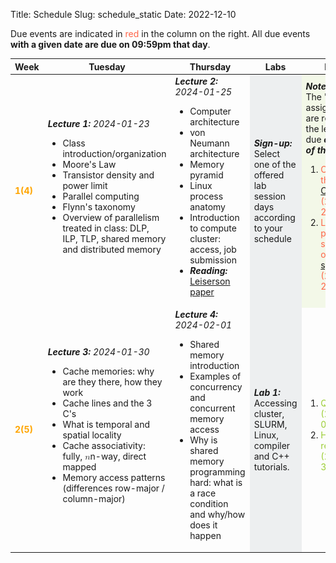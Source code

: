 Title: Schedule
Slug: schedule_static
Date: 2022-12-10


<!-- 0. Fix column widths to
<colgroup>
<col style="width:8%">
<col style="width:30%">
<col style="width:30%">
<col style="width:12%">
<col style="width:20%">
</colgroup>
-->
<!-- 1. remove page spanning <section> tags and corresponding tables. Make one
        continuous table -->
<!-- 2. set all font-size=100% -->
<!-- Use this command: :%s/font-size:[0-9]\+%/font-size:100%/g -->

Due events are indicated in <span style="color:tomato">red</span> in the column
on the right.  All due events **with a given date are due on 09:59pm that day**.

<!-- Syllabus page 1 {{{2 -->
<table style="width:100%;font-size:100%">
<!-- Table config {{{3 -->

<colgroup>
<col style="width:8%">
<col style="width:30%">
<col style="width:30%">
<col style="width:12%">
<col style="width:20%">
</colgroup>

<thead>
<tr>
<th>Week</th>
<th>Tuesday</th>
<th>Thursday</th>
<th>Labs</th>
<th>Events</th>
</tr>
</thead>

<tbody>
<tr style="font-size:100%">
<td><strong style="color:orange">1(4)</strong></td>
<td><strong><em>Lecture 1:</em></strong> <em>2024-01-23</em>
<br>
<ul style="font-size:100%">
<li>Class introduction/organization</li>
<li>Moore's Law</li>
<li>Transistor density and power limit</li>
<li>Parallel computing</li>
<li>Flynn's taxonomy</li>
<li>Overview of parallelism treated in
    class: DLP, ILP, TLP, shared memory
    and distributed memory</li>
</ul>
</td>
<td>
<strong><em>Lecture 2:</em></strong> <em>2024-01-25</em>
<br>
<ul style="font-size:100%">
<li>Computer architecture</li>
<li>von Neumann architecture</li>
<li>Memory pyramid</li>
<li>Linux process anatomy</li>
<li>Introduction to compute cluster:
    access, job submission
</li>
<li>
    <strong><em>Reading:</em></strong> <a href="https://canvas.harvard.edu/files/19265061/download?download_frd=1" target="_blank">Leiserson paper</a>
</li>
</ul>
</td>
<td style="background-color: rgba(101, 123, 131, 0.1);">
<strong><em>Sign-up:</em></strong>
<p
style="margin-top:0;margin-bottom:0;font-size:100%">
Select one of the offered lab session days according to
your schedule
</p>
</td>
<td style="background-color: rgba(154, 205, 50, 0.1);">
<strong><em>Note:</em></strong>
<p style="margin-top:0;margin-bottom:0;font-size:100%">
    The "<strong><em>Reading</em></strong>" assignments are relevant for the lecture and due <strong><em>on the day of the lecture!</em></strong>
</p>
<ol style="font-size:100%">
    <li>
        <span style="color:tomato">
            Complete the  <a href="https://canvas.harvard.edu/courses/128330/assignments/796230" target="_blank">CS 205: C++ Survey</a>
            <br>(2024-01-23)
        </span>
    </li>
    <li>
        <span style="color:tomato">
            Lab section preferences
            submitted on <a
            href="https://THE.LINK.TO.THE.FORM/"
            target="_blank">this spreadsheet</a>
            <br>(2024-01-26)
        </span>
    </li>
</ol>
</td>
</tr>


<tr style="font-size:100%">
<td><strong style="color:orange">2(5)</strong></td>
<td><strong><em>Lecture 3:</em></strong> <em>2024-01-30</em>
<br>
<ul style="font-size:100%">
<li>Cache memories: why are they there, how they work</li>
<li>Cache lines and the 3 C's</li>
<li>What is temporal and spatial locality</li>
<li>Cache associativity: fully, <span class="katex"><span class="katex-mathml"><math xmlns="http://www.w3.org/1998/Math/MathML"><semantics><mrow><mi>n</mi></mrow><annotation encoding="application/x-tex">n</annotation></semantics></math></span><span aria-hidden="true" class="katex-html"><span class="base"><span class="strut" style="height:0.43056em;vertical-align:0em;"></span><span class="mord mathdefault">n</span></span></span></span>-way, direct mapped</li>
<li>Memory access patterns (differences row-major / column-major)</li>
</ul>
</td>
<td><strong><em>Lecture 4:</em></strong> <em>2024-02-01</em>
<br>
<ul style="font-size:100%">
<li>Shared memory introduction</li>
<li>Examples of concurrency and concurrent memory access</li>
<li>Why is shared memory programming
    hard: what is a race condition and why/how does it happen</li>
</ul>
</td>
<td style="background-color: rgba(101, 123, 131, 0.1);">
<strong><em>Lab 1:</em></strong>
<p
style="margin-top:0;margin-bottom:0;font-size:100%">Accessing
cluster, SLURM, Linux, compiler and C++
tutorials.</p>
</td>
<td>
<br>
<ol style="font-size:100%">
<li>
    <span style="color:yellowgreen">
        Quiz 1<br>(2024-02-02)
    </span>
</li>
<li>
    <span style="color:yellowgreen">
        HW1 release<br>(2024-01-30)
    </span>
</li>
</ol>
</td>
</tr>


<!--<tr style="font-size:100%">
<td>
<strong style="color:orange">3(6)</strong>
</td>
<td><strong><em>Lecture 5:</em></strong> <em>2023-02-07</em>
<br>
<ul style="font-size:100%">
<li>Memory model for shared memory
    programming and its implications on
compilers</li>
<li>Sequential consistency</li>
<li>Mutual exclusion / critical sections / locks</li>
<li>Overview of thread libraries</li>
</ul>
</td>
<td><strong><em>Lecture 6:</em></strong> <em>2023-02-09</em>
<br>
<ul style="font-size:100%">
<li>Introduction to OpenMP: why OpenMP and how to use it in new or existing codes</li>
<li>OpenMP: fork/join parallel regions</li>
<li>OpenMP: work sharing constructs</li>
<li><strong><em>Reading:</em></strong> OpenMP specification 5.1
    Chap. 1 (until 1.4 inclusive)</li>
</ul>
</td>
<td></td>
<td>
<br>
<ol style="font-size:100%">
<li><span style="color:tomato">
        Lab 1
        due<br>(2023-02-10)</span></li>
<li><span style="color:tomato">Project
        team formation
        due<br>(2023-02-07)</span></li>
</ol>
</td>
</tr>-->


<!--<tr style="font-size:100%">
<td>
<strong style="color:orange">4(7)</strong>
</td>
<td><strong><em>Lecture 7:</em></strong> <em>2023-02-14</em>
<br>
<ul style="font-size:100%">
<li>OpenMP: data environment</li>
<li>OpenMP: synchronization constructs</li>
<li>OpenMP: library routines</li>
<li>OpenMP: environment variables</li>
</ul>
</td>
<td><strong><em>Lecture 8:</em></strong> <em>2023-02-16</em>
<br>
<ul style="font-size:100%">
<li>OpenMP: data environment</li>
<li>OpenMP: synchronization constructs</li>
<li>OpenMP: library routines</li>
<li>OpenMP: environment variables</li>
<li><strong><em style="color:tomato">Quiz 2</em></strong></li>
</ul>
</td>
<td style="background-color: rgba(101, 123, 131, 0.1);">
<strong><em>Lab 2:</em></strong>
<p
style="margin-top:0;margin-bottom:0;font-size:100%">
OpenMP locks, critical sections and atomic
clauses.
</p>
</td>
<td>
<br>
<ol style="font-size:100%">
<li><span style="color:tomato">HW1
        due<br>(2023-02-14)</span></li>
<li><span style="color:yellowgreen">HW2
        release<br>(2023-02-14)</span></li>
</ol>
</td>
</tr>-->


<!--
<tr style="font-size:100%">
<td>
<strong style="color:orange">5(8)</strong>
</td>
<td><strong><em>Lecture 9:</em></strong> <em>2023-02-21</em>
<br>
<ul style="font-size:100%">
<li>UMA/NUMA memory architectures and processor affinity</li>
<li>What is cache coherency and why is it required in shared memory programming</li>
<li>Cache coherency protocols (focus on MESI)</li>
<li>False sharing</li>
</ul>
</td>
<td><strong><em>Lecture 10:</em></strong> <em>2023-02-23</em>
<br>
<ul style="font-size:100%">
<li>Performance analysis (single node)</li>
<li>Relationship of compute performance (flop) to memory bandwidth</li>
<li>Roofline model</li>
<li><strong><em>Reading:</em></strong> Williams paper</li>
</ul>
</td>
<td style="background-color: rgba(101, 123, 131, 0.1);">
<strong><em>Lab 3:</em></strong>
<p
style="margin-top:0;margin-bottom:0;font-size:100%">
False sharing and cache thrashing.
</p>
</td>
<td>
<br>
<ol style="font-size:100%">
<li><span style="color:tomato">
        Lab 2
        due<br>(2023-02-24)</span></li>
<li><span style="color:tomato">Project
        high-level description
        due<br>(2023-02-21)</span></li>
</ol>
</td>
</tr>
<tr style="font-size:100%">
<td>
<strong style="color:orange">6(9)</strong>
</td>-->


<!--
<td><strong><em>Lecture 11:</em></strong> <em>2023-02-28</em>
<br>
<ul style="font-size:100%">
<li>Introduction to distributed programming (recap Flynn's taxonomy)</li>
<li>What is the Message Passing Interface (MPI)</li>
<li>Simple parallel MPI program example</li>
</ul>
</td>
<td><strong><em>Lecture 12:</em></strong> <em>2023-03-02</em>
<br>
<ul style="font-size:100%">
<li>MPI: blocking point-to-point</li>
<li>MPI: blocking collective</li>
<li><strong><em>Reading:</em></strong>
    MPI 4.0 Standard 3.1, 3.2, 3.4, 3.5</li>
</ul>
</td>
<td></td>
<td></td>
</tr>
<tr style="font-size:100%">
<td>
<strong style="color:orange">7(10)</strong>
</td>-->


<!--<td>
    <strong><em>Lecture 13:</em></strong>
    <em>2023-03-07</em>
    <br>
    <ul style="font-size:100%">
    <li>MPI: non-blocking point-to-point</li>
    <li>MPI: non-blocking collective</li>
    <li><strong><em>Reading:</em></strong>
        MPI 4.0 Standard 3.7, 6.1</li>
    </ul>
</td>
<td>
    <strong><em>Lecture 14:</em></strong>
    <em>2023-03-09</em>
    <br>
    <ul style="font-size:100%">
    <li>MPI: I/O file management</li>
    <li>MPI: I/O read and write routines</li>
    <li>Parallel I/O for data compression example</li>
    <li><strong><em style="color:tomato">Quiz 3</em></strong></li>
    </ul>
</td>
<td style="background-color: rgba(101, 123, 131, 0.1);">
<strong><em>Lab 4:</em></strong>
<p
style="margin-top:0;margin-bottom:0;font-size:100%">
MPI reductions and scans.
</p>
</td>
<td>
<br>
<ol style="font-size:100%">
<li><span style="color:tomato">HW2
        due<br>(2023-03-07)</span></li>
<li><span style="color:yellowgreen">HW3
        release<br>(2023-03-07)</span></li>
<li><span style="color:tomato">
        Lab 3
        due<br>(2023-03-10)</span></li>
</ol>
</td>
</tr>-->


<!--<tr style="font-size:100%">
    <td>
        <strong style="color:orange">8(11)</strong>
        </td>
        <td style="background-color: rgba(174, 129, 255, 0.1);">
        <strong style="color:rgba(174, 129, 255,
        1)"><em>Spring break:</em></strong> <em>2023-03-14</em>
        </td>
        <td style="background-color: rgba(174, 129, 255, 0.1);">
        <strong style="color:rgba(174, 129, 255,
        1)"><em>Spring break:</em></strong> <em>2023-03-16</em>
        </td>
        <td></td>
        <td>
    </td>
</tr>
<tr style="font-size:100%">
<td>
    <strong style="color:orange">9(12)</strong>
    </td>
    <td style="background-color: rgba(135, 206, 235, 0.1);">
    <strong style="color:skyblue"><em>Presentations for project
        proposals:</em></strong><br>
    <em>2023-03-21</em>
</td>
<td style="background-color: rgba(135, 206, 235, 0.1);">
    <strong style="color:skyblue"><em>Presentations for project
        proposals:</em></strong><br>
    <em>2023-03-23</em>
</td>
<td></td>
<td>
<br>
<ol style="font-size:100%">
<li><span style="color:tomato">
        Lab 4
        due<br>(2023-03-24)</span></li>
<li><span style="color:tomato">Project
        proposals due
    </span></li>
</ol>
</td>
</tr>
<tr style="font-size:100%">
<td>
<strong style="color:orange">10(13)</strong>
</td>-->


<!--<td>
<strong><em>Lecture 15:</em></strong> <em>2023-03-28</em>
<br>
<ul style="font-size:100%">
<li>Parallel scaling analysis</li>
<li>Strong scaling / Amdahl's law</li>
<li>Weak scaling</li>
</ul>
</td>
<td><strong><em>Lecture 16:</em></strong> <em>2023-03-30</em>
<br>
<ul style="font-size:100%">
<li>Instruction set architecture (ISA) / RISC / CISC</li>
<li>Processor pipelining (ILP)</li>
<li><strong><em>Reading:</em></strong>
    Hennessy and Patterson Turing
    lecture
</li>
</ul>
</td>
<td style="background-color: rgba(101, 123, 131, 0.1);">
<strong><em>Lab 5:</em></strong>
<p
style="margin-top:0;margin-bottom:0;font-size:100%">
Linking your code with third party
libraries.  Examples for BLAS and LAPACK.
</p>
</td>
<td>
<br>
<ol style="font-size:100%">
<li><span style="color:tomato">HW3
        due<br>(2023-03-28)</span></li>
<li><span style="color:yellowgreen">HW4
        release<br>(2023-03-28)</span></li>
</ol>
</td>
</tr>-->


<!--<tr style="font-size:100%">
<td>
<strong style="color:orange">11(14)</strong>
</td>
<td><strong><em>Lecture 17:</em></strong> <em>2023-04-04</em>
<br>
<ul style="font-size:100%">
<li>Assembly language (<code>x86-64</code>)</li>
<li>Recap Flynn's taxonomy: SIMD</li>
<li>Instruction set architecture extensions</li>
<li>What is vectorization and why is it important </li>
<li>Floating-point operations in <code>x86-64</code></li>
</ul>
</td>
<td><strong><em>Lecture 18:</em></strong> <em>2023-04-06</em>
<br>
<ul style="font-size:100%">
<li>Memory alignment and relation to cache lines</li>
<li>Manual vectorization</li>
<li>Intel intrinsics</li>
</ul>
</td>
<td></td>
<td>
<br>
<ol style="font-size:100%">
<li><span style="color:tomato">
        Lab 5
        due<br>(2023-04-07)</span></li>
</ol>
</td>
</tr>-->


<!--<tr style="font-size:100%">
<td>
<strong style="color:orange">12(15)</strong>
</td>
<td style="background-color: rgba(135, 206, 235, 0.1);">
<strong style="color:skyblue"><em>Presentations for project
    designs:</em></strong><br><em>2023-04-11</em>
</td>
<td style="background-color: rgba(135, 206, 235, 0.1);">
<strong style="color:skyblue"><em>Presentations for project
    designs:</em></strong><br><em>2023-04-13</em>
</td>
<td></td>
<td>
<br>
<ol style="font-size:100%">
<li><span style="color:tomato">Project
        designs due
    </span></li>
</ol>
</td>
</tr>-->


<!--<tr style="font-size:100%">
<td>
<strong style="color:orange">13(16)</strong>
</td>
<td><strong><em>Lecture 19:</em></strong> <em>2023-04-18</em>
<br>
<ul style="font-size:100%">
<li>Intel intrinsics</li>
<li>Compiler auto vectorization</li>
<li>Examples for vectorization
    and performance impact (DLP in
    roofline)</li>
</ul>
</td>
<td><strong><em>Lecture 20:</em></strong> <em>2023-04-20</em>
<br>
<ul style="font-size:100%">
<li>SPMD programming model</li>
<li>Intel ISPC compiler</li>
<li><strong><em>Reading:</em></strong> Pharr paper</li>
<li><strong><em style="color:tomato">Quiz 4</em></strong></li>
</ul>
</td>
<td style="background-color: rgba(101, 123, 131, 0.1);">
<strong><em>Lab 6:</em></strong>
<p
style="margin-top:0;margin-bottom:0;font-size:100%">
Understanding machine instructions by
learning how to debug code.
</p>
</td>
<td>
<br>
<ol style="font-size:100%">
<li><span style="color:tomato">HW4
        due<br>(2023-04-18)</span></li>
<li><span style="color:yellowgreen">HW5
        release<br>(2023-04-18)</span></li>
</ol>
</td>
</tr>-->


<!--<tr style="font-size:100%">
<td>
<strong style="color:orange">14(17)</strong>
</td>
<td><strong><em>Lecture 21:</em></strong> <em>2023-04-25</em>
<br>
<ul style="font-size:100%">
<li>GPU computing (outlook):
    <ul>
        <li>Streaming processors</li>
        <li>Main difference between CPU and GPU
            architectures</li>
        <li>SIMD and SIMT</li>
        <li>Streaming multiprocessor and
        Little's Law</li>
        <li>Introduction to CUDA</li>
        <li>CUDA warps and threads</li>
    </ul>
</li>
<li>Class summary</li>
</ul>
</td>
<td style="background-color: rgba(0, 128, 128, 0.1);">
<strong style="color:teal"><em>Reading period:</em></strong> <em>2023-04-27</em></td>
<td></td>
<td>
<br>
<ol style="font-size:100%">
<li><span style="color:tomato">HW5
        due<br>(2023-04-30)</span></li>
<li><span style="color:tomato">
        Lab 6
        due<br>(2023-04-28)</span></li>
</ol>
</td>
</tr>-->


<!--<tr style="font-size:100%">
<td>
<strong style="color:orange">15(18)</strong>
</td>
<td style="background-color: rgba(0, 128, 128, 0.1);">
<strong style="color:teal"><em>Reading
    period:</em></strong> <em>2023-05-02</em></td>
<td style="background-color: rgba(64, 224, 208, 0.1);">
<strong style="color:turquoise"><em>Exam
    period:</em></strong> <em>2023-05-04</em>
<br>
<ul style="font-size:100%">
<li>Project final presentations:
<ul>
    <li>
        2023-05-04
    </li>
    <li>
        2023-05-05
    </li>
</ul>
</li>
</ul>
</td>
<td></td>
<td>
<br>
<ol style="font-size:100%">
<li><span style="color:tomato">Project
        deliverables due
        <br>(2023-05-04 8:00AM)</span></li>
<li><span style="color:tomato">Project
        final presentations due
        <br>(2023-05-04/05)</span></li>
</ol>
</td>
</tr>-->


<!--<tr style="font-size:100%">
<td>
<strong style="color:orange">16(19)</strong>
</td>
<td style="background-color: rgba(64, 224, 208, 0.1);">
<strong style="color:turquoise"><em>Exam period:</em></strong> <em>2023-05-09</em>
</td>
<td style="background-color: rgba(64, 224, 208, 0.1);">
<strong style="color:turquoise"><em>Exam period:</em></strong> <em>2023-05-11</em>
</td>
<td></td>
<td></td>
</tr>-->

</table>
